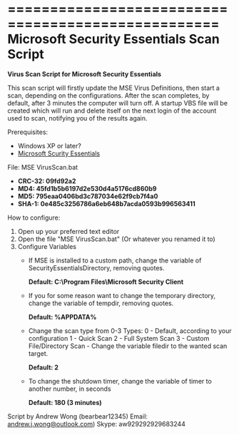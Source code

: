 ===================================================
Microsoft Security Essentials Scan Script
===================================================

**Virus Scan Script for Microsoft Security Essentials**


This scan script will firstly update the MSE Virus Definitions, then start a scan, depending on the configurations.
After the scan completes, by default, after 3 minutes the computer will turn off. A startup VBS file will be created which will run and delete itself on the next login of the account used to scan, notifying you of the results again.


Prerequisites: 
- Windows XP or later?
- [Microsoft Scurity Essentials](http://windows.microsoft.com/en-au/windows/security-essentials-download)


File: MSE VirusScan.bat
- **CRC-32: 09fd92a2**
- **MD4: 45fd1b5b6197d2e530d4a5176cd860b9**
- **MD5: 795eaa0406bd3c787034e62f9cb7f4a0**
- **SHA-1: 0e485c3256786a6eb648b7acda0593b996563411**


How to configure:
1) Open up your preferred text editor
2) Open the file "MSE VirusScan.bat" (Or whatever you renamed it to)
3) Configure Variables
   - If MSE is installed to a custom path, change the variable of SecurityEssentialsDirectory, removing quotes.

     **Default: C:\Program Files\Microsoft Security Client**
   - If you for some reason want to change the temporary directory, change the variable of tempdir, removing quotes.

     **Default: %APPDATA%**
   - Change the scan type from 0-3
     Types:
       0 - Default, according to your configuration
       1 - Quick Scan
       2 - Full System Scan
       3 - Custom File/Directory Scan
         - Change the variable filedir to the wanted scan target.

     **Default: 2**
   - To change the shutdown timer, change the variable of timer to another number, in seconds

     **Default: 180 (3 minutes)**




Script by Andrew Wong (bearbear12345)
Email: andrew.j.wong@outlook.com)
Skype: aw929292929683244
